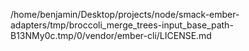 /home/benjamin/Desktop/projects/node/smack-ember-adapters/tmp/broccoli_merge_trees-input_base_path-B13NMy0c.tmp/0/vendor/ember-cli/LICENSE.md